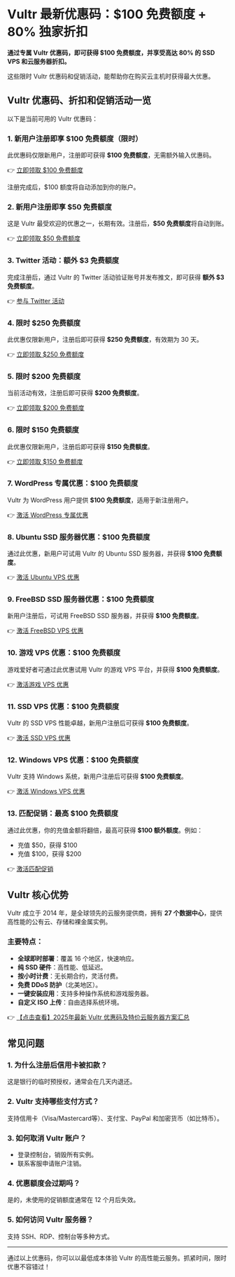 # Vultr 最新优惠码：$100 免费额度 + 80% 独家折扣

**通过专属 Vultr 优惠码，即可获得 $100 免费额度，并享受高达 80% 的 SSD VPS 和云服务器折扣。**

这些限时 Vultr 优惠码和促销活动，能帮助你在购买云主机时获得最大优惠。

## Vultr 优惠码、折扣和促销活动一览

以下是当前可用的 Vultr 优惠码：

### 1. 新用户注册即享 $100 免费额度（限时）

此优惠码仅限新用户，注册即可获得 **$100 免费额度**，无需额外输入优惠码。

👉 [立即领取 $100 免费额度](https://bit.ly/VuLtr)

注册完成后，$100 额度将自动添加到你的账户。

### 2. 新用户注册即享 $50 免费额度

这是 Vultr 最受欢迎的优惠之一，长期有效。注册后，**$50 免费额度**将自动到账。

👉 [立即领取 $50 免费额度](https://bit.ly/VuLtr)

### 3. Twitter 活动：额外 $3 免费额度

完成注册后，通过 Vultr 的 Twitter 活动验证账号并发布推文，即可获得 **额外 $3 免费额度**。

👉 [参与 Twitter 活动](https://bit.ly/VuLtr)

### 4. 限时 $250 免费额度

此优惠仅限新用户，注册后即可获得 **$250 免费额度**，有效期为 30 天。

👉 [立即领取 $250 免费额度](https://bit.ly/VuLtr)

### 5. 限时 $200 免费额度

当前活动有效，注册后即可获得 **$200 免费额度**。

👉 [立即领取 $200 免费额度](https://bit.ly/VuLtr)

### 6. 限时 $150 免费额度

此优惠仅限新用户，注册后即可获得 **$150 免费额度**。

👉 [立即领取 $150 免费额度](https://bit.ly/VuLtr)

### 7. WordPress 专属优惠：$100 免费额度

Vultr 为 WordPress 用户提供 **$100 免费额度**，适用于新注册用户。

👉 [激活 WordPress 专属优惠](https://bit.ly/VuLtr)

### 8. Ubuntu SSD 服务器优惠：$100 免费额度

通过此优惠，新用户可试用 Vultr 的 Ubuntu SSD 服务器，并获得 **$100 免费额度**。

👉 [激活 Ubuntu VPS 优惠](https://bit.ly/VuLtr)

### 9. FreeBSD SSD 服务器优惠：$100 免费额度

新用户注册后，可试用 FreeBSD SSD 服务器，并获得 **$100 免费额度**。

👉 [激活 FreeBSD VPS 优惠](https://bit.ly/VuLtr)

### 10. 游戏 VPS 优惠：$100 免费额度

游戏爱好者可通过此优惠试用 Vultr 的游戏 VPS 平台，并获得 **$100 免费额度**。

👉 [激活游戏 VPS 优惠](https://bit.ly/VuLtr)

### 11. SSD VPS 优惠：$100 免费额度

Vultr 的 SSD VPS 性能卓越，新用户注册后可获得 **$100 免费额度**。

👉 [激活 SSD VPS 优惠](https://bit.ly/VuLtr)

### 12. Windows VPS 优惠：$100 免费额度

Vultr 支持 Windows 系统，新用户注册后可获得 **$100 免费额度**。

👉 [激活 Windows VPS 优惠](https://bit.ly/VuLtr)

### 13. 匹配促销：最高 $100 免费额度

通过此优惠，你的充值金额将翻倍，最高可获得 **$100 额外额度**。例如：
- 充值 $50，获得 $100
- 充值 $100，获得 $200

👉 [激活匹配促销](https://bit.ly/VuLtr)

## Vultr 核心优势

Vultr 成立于 2014 年，是全球领先的云服务提供商，拥有 **27 个数据中心**，提供高性能的公有云、存储和裸金属实例。

### 主要特点：
- **全球即时部署**：覆盖 16 个地区，快速响应。
- **纯 SSD 硬件**：高性能、低延迟。
- **按小时计费**：无长期合约，灵活付费。
- **免费 DDoS 防护**（北美地区）。
- **一键安装应用**：支持多种操作系统和游戏服务器。
- **自定义 ISO 上传**：自由选择系统环境。

👉 [【点击查看】2025年最新 Vultr 优惠码及特价云服务器方案汇总](https://bit.ly/VuLtr)

## 常见问题

### 1. 为什么注册后信用卡被扣款？
这是银行的临时预授权，通常会在几天内退还。

### 2. Vultr 支持哪些支付方式？
支持信用卡（Visa/Mastercard等）、支付宝、PayPal 和加密货币（如比特币）。

### 3. 如何取消 Vultr 账户？
- 登录控制台，销毁所有实例。
- 联系客服申请账户注销。

### 4. 优惠额度会过期吗？
是的，未使用的促销额度通常在 12 个月后失效。

### 5. 如何访问 Vultr 服务器？
支持 SSH、RDP、控制台等多种方式。

---

通过以上优惠码，你可以以最低成本体验 Vultr 的高性能云服务。抓紧时间，限时优惠不容错过！